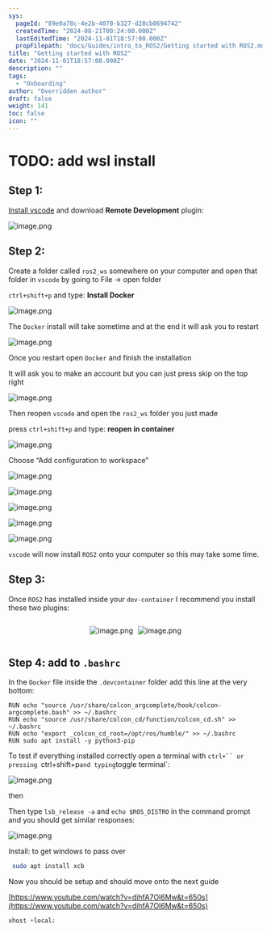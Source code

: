 ```yaml
---
sys:
  pageId: "89e0a78c-4e2b-4070-b327-d28cb0694742"
  createdTime: "2024-08-21T00:24:00.000Z"
  lastEditedTime: "2024-11-01T18:57:00.000Z"
  propFilepath: "docs/Guides/intro_to_ROS2/Getting started with ROS2.md"
title: "Getting started with ROS2"
date: "2024-11-01T18:57:00.000Z"
description: ""
tags:
  - "Onboarding"
author: "Overridden author"
draft: false
weight: 141
toc: false
icon: ""
---
```


# TODO: add wsl install

## Step 1:

[Install vscode](https://code.visualstudio.com/download) and download **Remote Development** plugin:

![image.png](https://prod-files-secure.s3.us-west-2.amazonaws.com/d518164a-d88e-44d1-a4ee-3adb3bd8bce0/efb52993-1881-4a40-b95e-6f020334f022/image.png?X-Amz-Algorithm=AWS4-HMAC-SHA256&X-Amz-Content-Sha256=UNSIGNED-PAYLOAD&X-Amz-Credential=ASIAZI2LB466ZPJSMHRP%2F20250411%2Fus-west-2%2Fs3%2Faws4_request&X-Amz-Date=20250411T200930Z&X-Amz-Expires=3600&X-Amz-Security-Token=IQoJb3JpZ2luX2VjEEwaCXVzLXdlc3QtMiJHMEUCIQCwRrMP6qRXba%2B%2FZJ7HpuKh%2B71miOVeZlawaSvAbWo12AIgckx7V6WBnIEXFPNVXz06aYUuUkw4FH0icvNtUBKLY2sqiAQIxf%2F%2F%2F%2F%2F%2F%2F%2F%2F%2FARAAGgw2Mzc0MjMxODM4MDUiDC7bp%2Fse0KhDb5p9lSrcA7FLqiLqJIc1YPk1z099f7pcca9IE4jvfrxgSgcq5PhDkPn3D8yTEHauWHu28t6e0n8ZbvGG5902IIiKe5WGOIMXxmUTQ2qFUkA3GyYhW7bU8TQJJeWTDYKLCFu0EbACP5i6Fxj730GNH0sdJsTQZl5%2FnWF6wf3KFFCr3kdvjthuX5KfBW0XD2Gvs%2BHri8sS70C8qXQhjvMOYdUJLZgVaZRCGE6si7M10%2FbnsByaztQv%2BtsSdyDICd1%2F2zsdu6ZfRcoG61xaaM%2FA2V9A8nneOvoUl8hUG0xHthIQ%2BZGjnxMcRvXCN%2BtHDzjqQlyKbeHhhQx9%2BxOBDFQ2eSpylZs8iSpkJhgsnioO%2BoKcp5k9k6TQ3Ea80N3oPHNk4pkg5Ia1mN3gBa70H3hdKvDiJHdvsP7SInc3CRx2j5oXPeh19iqlBMA3NFUhklZdof0sMxKvGWkJ3tol7Yd5iJoMmNOV4hw0ImvOog5R1JjWNn586iA9276tGO0NUu7gzUukSGVHp8f2Ya86mmJOwE%2FoJnO2xUcABmYyIj0KCX8zNfPplJ6mtORj9LHQPFr62ls%2B8FQSC3C5drXypqr%2FdrTo0Kc8tx1IqGRW38sUB693qvSaPr4YY6Q3sF2o2Y7tptMJMJXZ5b8GOqUBvjBIqwNKJp3kEpHbziuT6mrzjeHgu2wtinUI7It9PXLWF7VSXGlHQghfXe3k997ivOOWVqgRFWmSHiUn69bmc2gKudwTDgqI66txHX98btvqy2pwtJzrjlFwer6Aso4prax%2F6951kfg%2Bp86gwuvdjM%2BGxFoiin5yy25d2Pr7beaC5DhNpqeeCOUY6OnkRzpd%2F2EkHA%2BHfS%2FLDfIkzF6U9l1HWjwj&X-Amz-Signature=54e77fcb9670e07d50b570adf54f0cb0b8100173452880d15261f80c3dfb1913&X-Amz-SignedHeaders=host&x-id=GetObject)

## Step 2:

Create a folder called `ros2_ws` somewhere on your computer and open that folder in `vscode` by going to File → open folder 

`ctrl+shift+p` and type: **Install Docker**

![image.png](https://prod-files-secure.s3.us-west-2.amazonaws.com/d518164a-d88e-44d1-a4ee-3adb3bd8bce0/2269dc0e-1cd5-47ff-bceb-c04ad9b2eab0/image.png?X-Amz-Algorithm=AWS4-HMAC-SHA256&X-Amz-Content-Sha256=UNSIGNED-PAYLOAD&X-Amz-Credential=ASIAZI2LB466ZPJSMHRP%2F20250411%2Fus-west-2%2Fs3%2Faws4_request&X-Amz-Date=20250411T200930Z&X-Amz-Expires=3600&X-Amz-Security-Token=IQoJb3JpZ2luX2VjEEwaCXVzLXdlc3QtMiJHMEUCIQCwRrMP6qRXba%2B%2FZJ7HpuKh%2B71miOVeZlawaSvAbWo12AIgckx7V6WBnIEXFPNVXz06aYUuUkw4FH0icvNtUBKLY2sqiAQIxf%2F%2F%2F%2F%2F%2F%2F%2F%2F%2FARAAGgw2Mzc0MjMxODM4MDUiDC7bp%2Fse0KhDb5p9lSrcA7FLqiLqJIc1YPk1z099f7pcca9IE4jvfrxgSgcq5PhDkPn3D8yTEHauWHu28t6e0n8ZbvGG5902IIiKe5WGOIMXxmUTQ2qFUkA3GyYhW7bU8TQJJeWTDYKLCFu0EbACP5i6Fxj730GNH0sdJsTQZl5%2FnWF6wf3KFFCr3kdvjthuX5KfBW0XD2Gvs%2BHri8sS70C8qXQhjvMOYdUJLZgVaZRCGE6si7M10%2FbnsByaztQv%2BtsSdyDICd1%2F2zsdu6ZfRcoG61xaaM%2FA2V9A8nneOvoUl8hUG0xHthIQ%2BZGjnxMcRvXCN%2BtHDzjqQlyKbeHhhQx9%2BxOBDFQ2eSpylZs8iSpkJhgsnioO%2BoKcp5k9k6TQ3Ea80N3oPHNk4pkg5Ia1mN3gBa70H3hdKvDiJHdvsP7SInc3CRx2j5oXPeh19iqlBMA3NFUhklZdof0sMxKvGWkJ3tol7Yd5iJoMmNOV4hw0ImvOog5R1JjWNn586iA9276tGO0NUu7gzUukSGVHp8f2Ya86mmJOwE%2FoJnO2xUcABmYyIj0KCX8zNfPplJ6mtORj9LHQPFr62ls%2B8FQSC3C5drXypqr%2FdrTo0Kc8tx1IqGRW38sUB693qvSaPr4YY6Q3sF2o2Y7tptMJMJXZ5b8GOqUBvjBIqwNKJp3kEpHbziuT6mrzjeHgu2wtinUI7It9PXLWF7VSXGlHQghfXe3k997ivOOWVqgRFWmSHiUn69bmc2gKudwTDgqI66txHX98btvqy2pwtJzrjlFwer6Aso4prax%2F6951kfg%2Bp86gwuvdjM%2BGxFoiin5yy25d2Pr7beaC5DhNpqeeCOUY6OnkRzpd%2F2EkHA%2BHfS%2FLDfIkzF6U9l1HWjwj&X-Amz-Signature=cc071316e2e41f45bffd9a88d901ce2d2c083965b54d32ca64f5679b4dc92690&X-Amz-SignedHeaders=host&x-id=GetObject)

The `Docker` install will take sometime and at the end it will ask you to restart

![image.png](https://prod-files-secure.s3.us-west-2.amazonaws.com/d518164a-d88e-44d1-a4ee-3adb3bd8bce0/ed233f78-be33-4b1f-b89c-9c346c0e961e/image.png?X-Amz-Algorithm=AWS4-HMAC-SHA256&X-Amz-Content-Sha256=UNSIGNED-PAYLOAD&X-Amz-Credential=ASIAZI2LB466ZPJSMHRP%2F20250411%2Fus-west-2%2Fs3%2Faws4_request&X-Amz-Date=20250411T200930Z&X-Amz-Expires=3600&X-Amz-Security-Token=IQoJb3JpZ2luX2VjEEwaCXVzLXdlc3QtMiJHMEUCIQCwRrMP6qRXba%2B%2FZJ7HpuKh%2B71miOVeZlawaSvAbWo12AIgckx7V6WBnIEXFPNVXz06aYUuUkw4FH0icvNtUBKLY2sqiAQIxf%2F%2F%2F%2F%2F%2F%2F%2F%2F%2FARAAGgw2Mzc0MjMxODM4MDUiDC7bp%2Fse0KhDb5p9lSrcA7FLqiLqJIc1YPk1z099f7pcca9IE4jvfrxgSgcq5PhDkPn3D8yTEHauWHu28t6e0n8ZbvGG5902IIiKe5WGOIMXxmUTQ2qFUkA3GyYhW7bU8TQJJeWTDYKLCFu0EbACP5i6Fxj730GNH0sdJsTQZl5%2FnWF6wf3KFFCr3kdvjthuX5KfBW0XD2Gvs%2BHri8sS70C8qXQhjvMOYdUJLZgVaZRCGE6si7M10%2FbnsByaztQv%2BtsSdyDICd1%2F2zsdu6ZfRcoG61xaaM%2FA2V9A8nneOvoUl8hUG0xHthIQ%2BZGjnxMcRvXCN%2BtHDzjqQlyKbeHhhQx9%2BxOBDFQ2eSpylZs8iSpkJhgsnioO%2BoKcp5k9k6TQ3Ea80N3oPHNk4pkg5Ia1mN3gBa70H3hdKvDiJHdvsP7SInc3CRx2j5oXPeh19iqlBMA3NFUhklZdof0sMxKvGWkJ3tol7Yd5iJoMmNOV4hw0ImvOog5R1JjWNn586iA9276tGO0NUu7gzUukSGVHp8f2Ya86mmJOwE%2FoJnO2xUcABmYyIj0KCX8zNfPplJ6mtORj9LHQPFr62ls%2B8FQSC3C5drXypqr%2FdrTo0Kc8tx1IqGRW38sUB693qvSaPr4YY6Q3sF2o2Y7tptMJMJXZ5b8GOqUBvjBIqwNKJp3kEpHbziuT6mrzjeHgu2wtinUI7It9PXLWF7VSXGlHQghfXe3k997ivOOWVqgRFWmSHiUn69bmc2gKudwTDgqI66txHX98btvqy2pwtJzrjlFwer6Aso4prax%2F6951kfg%2Bp86gwuvdjM%2BGxFoiin5yy25d2Pr7beaC5DhNpqeeCOUY6OnkRzpd%2F2EkHA%2BHfS%2FLDfIkzF6U9l1HWjwj&X-Amz-Signature=59a3bbc02123dade6c6dac5e2057015e751b7b3e1015b1e9480ada73c8c8ff02&X-Amz-SignedHeaders=host&x-id=GetObject)

Once you restart open `Docker` and finish the installation

It will ask you to make an account but you can just press skip on the top right

![image.png](https://prod-files-secure.s3.us-west-2.amazonaws.com/d518164a-d88e-44d1-a4ee-3adb3bd8bce0/21010ad9-1659-4fd9-9f59-9932a09b2a3d/image.png?X-Amz-Algorithm=AWS4-HMAC-SHA256&X-Amz-Content-Sha256=UNSIGNED-PAYLOAD&X-Amz-Credential=ASIAZI2LB466ZPJSMHRP%2F20250411%2Fus-west-2%2Fs3%2Faws4_request&X-Amz-Date=20250411T200930Z&X-Amz-Expires=3600&X-Amz-Security-Token=IQoJb3JpZ2luX2VjEEwaCXVzLXdlc3QtMiJHMEUCIQCwRrMP6qRXba%2B%2FZJ7HpuKh%2B71miOVeZlawaSvAbWo12AIgckx7V6WBnIEXFPNVXz06aYUuUkw4FH0icvNtUBKLY2sqiAQIxf%2F%2F%2F%2F%2F%2F%2F%2F%2F%2FARAAGgw2Mzc0MjMxODM4MDUiDC7bp%2Fse0KhDb5p9lSrcA7FLqiLqJIc1YPk1z099f7pcca9IE4jvfrxgSgcq5PhDkPn3D8yTEHauWHu28t6e0n8ZbvGG5902IIiKe5WGOIMXxmUTQ2qFUkA3GyYhW7bU8TQJJeWTDYKLCFu0EbACP5i6Fxj730GNH0sdJsTQZl5%2FnWF6wf3KFFCr3kdvjthuX5KfBW0XD2Gvs%2BHri8sS70C8qXQhjvMOYdUJLZgVaZRCGE6si7M10%2FbnsByaztQv%2BtsSdyDICd1%2F2zsdu6ZfRcoG61xaaM%2FA2V9A8nneOvoUl8hUG0xHthIQ%2BZGjnxMcRvXCN%2BtHDzjqQlyKbeHhhQx9%2BxOBDFQ2eSpylZs8iSpkJhgsnioO%2BoKcp5k9k6TQ3Ea80N3oPHNk4pkg5Ia1mN3gBa70H3hdKvDiJHdvsP7SInc3CRx2j5oXPeh19iqlBMA3NFUhklZdof0sMxKvGWkJ3tol7Yd5iJoMmNOV4hw0ImvOog5R1JjWNn586iA9276tGO0NUu7gzUukSGVHp8f2Ya86mmJOwE%2FoJnO2xUcABmYyIj0KCX8zNfPplJ6mtORj9LHQPFr62ls%2B8FQSC3C5drXypqr%2FdrTo0Kc8tx1IqGRW38sUB693qvSaPr4YY6Q3sF2o2Y7tptMJMJXZ5b8GOqUBvjBIqwNKJp3kEpHbziuT6mrzjeHgu2wtinUI7It9PXLWF7VSXGlHQghfXe3k997ivOOWVqgRFWmSHiUn69bmc2gKudwTDgqI66txHX98btvqy2pwtJzrjlFwer6Aso4prax%2F6951kfg%2Bp86gwuvdjM%2BGxFoiin5yy25d2Pr7beaC5DhNpqeeCOUY6OnkRzpd%2F2EkHA%2BHfS%2FLDfIkzF6U9l1HWjwj&X-Amz-Signature=cac6a5ccc85bc77314da75e87b42b7bdce531b7d5bdd61a1db4a3fcbcd4e5ec1&X-Amz-SignedHeaders=host&x-id=GetObject)

Then reopen `vscode` and open the `ros2_ws` folder you just made

press `ctrl+shift+p` and type: **reopen in container**

![image.png](https://prod-files-secure.s3.us-west-2.amazonaws.com/d518164a-d88e-44d1-a4ee-3adb3bd8bce0/4e93b8c2-41ad-488c-8095-c74205196118/image.png?X-Amz-Algorithm=AWS4-HMAC-SHA256&X-Amz-Content-Sha256=UNSIGNED-PAYLOAD&X-Amz-Credential=ASIAZI2LB466ZPJSMHRP%2F20250411%2Fus-west-2%2Fs3%2Faws4_request&X-Amz-Date=20250411T200930Z&X-Amz-Expires=3600&X-Amz-Security-Token=IQoJb3JpZ2luX2VjEEwaCXVzLXdlc3QtMiJHMEUCIQCwRrMP6qRXba%2B%2FZJ7HpuKh%2B71miOVeZlawaSvAbWo12AIgckx7V6WBnIEXFPNVXz06aYUuUkw4FH0icvNtUBKLY2sqiAQIxf%2F%2F%2F%2F%2F%2F%2F%2F%2F%2FARAAGgw2Mzc0MjMxODM4MDUiDC7bp%2Fse0KhDb5p9lSrcA7FLqiLqJIc1YPk1z099f7pcca9IE4jvfrxgSgcq5PhDkPn3D8yTEHauWHu28t6e0n8ZbvGG5902IIiKe5WGOIMXxmUTQ2qFUkA3GyYhW7bU8TQJJeWTDYKLCFu0EbACP5i6Fxj730GNH0sdJsTQZl5%2FnWF6wf3KFFCr3kdvjthuX5KfBW0XD2Gvs%2BHri8sS70C8qXQhjvMOYdUJLZgVaZRCGE6si7M10%2FbnsByaztQv%2BtsSdyDICd1%2F2zsdu6ZfRcoG61xaaM%2FA2V9A8nneOvoUl8hUG0xHthIQ%2BZGjnxMcRvXCN%2BtHDzjqQlyKbeHhhQx9%2BxOBDFQ2eSpylZs8iSpkJhgsnioO%2BoKcp5k9k6TQ3Ea80N3oPHNk4pkg5Ia1mN3gBa70H3hdKvDiJHdvsP7SInc3CRx2j5oXPeh19iqlBMA3NFUhklZdof0sMxKvGWkJ3tol7Yd5iJoMmNOV4hw0ImvOog5R1JjWNn586iA9276tGO0NUu7gzUukSGVHp8f2Ya86mmJOwE%2FoJnO2xUcABmYyIj0KCX8zNfPplJ6mtORj9LHQPFr62ls%2B8FQSC3C5drXypqr%2FdrTo0Kc8tx1IqGRW38sUB693qvSaPr4YY6Q3sF2o2Y7tptMJMJXZ5b8GOqUBvjBIqwNKJp3kEpHbziuT6mrzjeHgu2wtinUI7It9PXLWF7VSXGlHQghfXe3k997ivOOWVqgRFWmSHiUn69bmc2gKudwTDgqI66txHX98btvqy2pwtJzrjlFwer6Aso4prax%2F6951kfg%2Bp86gwuvdjM%2BGxFoiin5yy25d2Pr7beaC5DhNpqeeCOUY6OnkRzpd%2F2EkHA%2BHfS%2FLDfIkzF6U9l1HWjwj&X-Amz-Signature=c6973c256d4c73a5445eb2d7c9de7ab91c273f2aac5a95778575787b32783f3e&X-Amz-SignedHeaders=host&x-id=GetObject)

Choose “Add configuration to workspace”

![image.png](https://prod-files-secure.s3.us-west-2.amazonaws.com/d518164a-d88e-44d1-a4ee-3adb3bd8bce0/9560b282-5060-4989-ba37-97e7b2c22476/image.png?X-Amz-Algorithm=AWS4-HMAC-SHA256&X-Amz-Content-Sha256=UNSIGNED-PAYLOAD&X-Amz-Credential=ASIAZI2LB466ZPJSMHRP%2F20250411%2Fus-west-2%2Fs3%2Faws4_request&X-Amz-Date=20250411T200930Z&X-Amz-Expires=3600&X-Amz-Security-Token=IQoJb3JpZ2luX2VjEEwaCXVzLXdlc3QtMiJHMEUCIQCwRrMP6qRXba%2B%2FZJ7HpuKh%2B71miOVeZlawaSvAbWo12AIgckx7V6WBnIEXFPNVXz06aYUuUkw4FH0icvNtUBKLY2sqiAQIxf%2F%2F%2F%2F%2F%2F%2F%2F%2F%2FARAAGgw2Mzc0MjMxODM4MDUiDC7bp%2Fse0KhDb5p9lSrcA7FLqiLqJIc1YPk1z099f7pcca9IE4jvfrxgSgcq5PhDkPn3D8yTEHauWHu28t6e0n8ZbvGG5902IIiKe5WGOIMXxmUTQ2qFUkA3GyYhW7bU8TQJJeWTDYKLCFu0EbACP5i6Fxj730GNH0sdJsTQZl5%2FnWF6wf3KFFCr3kdvjthuX5KfBW0XD2Gvs%2BHri8sS70C8qXQhjvMOYdUJLZgVaZRCGE6si7M10%2FbnsByaztQv%2BtsSdyDICd1%2F2zsdu6ZfRcoG61xaaM%2FA2V9A8nneOvoUl8hUG0xHthIQ%2BZGjnxMcRvXCN%2BtHDzjqQlyKbeHhhQx9%2BxOBDFQ2eSpylZs8iSpkJhgsnioO%2BoKcp5k9k6TQ3Ea80N3oPHNk4pkg5Ia1mN3gBa70H3hdKvDiJHdvsP7SInc3CRx2j5oXPeh19iqlBMA3NFUhklZdof0sMxKvGWkJ3tol7Yd5iJoMmNOV4hw0ImvOog5R1JjWNn586iA9276tGO0NUu7gzUukSGVHp8f2Ya86mmJOwE%2FoJnO2xUcABmYyIj0KCX8zNfPplJ6mtORj9LHQPFr62ls%2B8FQSC3C5drXypqr%2FdrTo0Kc8tx1IqGRW38sUB693qvSaPr4YY6Q3sF2o2Y7tptMJMJXZ5b8GOqUBvjBIqwNKJp3kEpHbziuT6mrzjeHgu2wtinUI7It9PXLWF7VSXGlHQghfXe3k997ivOOWVqgRFWmSHiUn69bmc2gKudwTDgqI66txHX98btvqy2pwtJzrjlFwer6Aso4prax%2F6951kfg%2Bp86gwuvdjM%2BGxFoiin5yy25d2Pr7beaC5DhNpqeeCOUY6OnkRzpd%2F2EkHA%2BHfS%2FLDfIkzF6U9l1HWjwj&X-Amz-Signature=d33cf9541243e6b2f8eae37736713d3d9f24477fe9e0c9338e8143ed4e2c4e51&X-Amz-SignedHeaders=host&x-id=GetObject)

![image.png](https://prod-files-secure.s3.us-west-2.amazonaws.com/d518164a-d88e-44d1-a4ee-3adb3bd8bce0/2ee63f81-886b-48e8-a553-dc6e5eac99e4/image.png?X-Amz-Algorithm=AWS4-HMAC-SHA256&X-Amz-Content-Sha256=UNSIGNED-PAYLOAD&X-Amz-Credential=ASIAZI2LB466ZPJSMHRP%2F20250411%2Fus-west-2%2Fs3%2Faws4_request&X-Amz-Date=20250411T200930Z&X-Amz-Expires=3600&X-Amz-Security-Token=IQoJb3JpZ2luX2VjEEwaCXVzLXdlc3QtMiJHMEUCIQCwRrMP6qRXba%2B%2FZJ7HpuKh%2B71miOVeZlawaSvAbWo12AIgckx7V6WBnIEXFPNVXz06aYUuUkw4FH0icvNtUBKLY2sqiAQIxf%2F%2F%2F%2F%2F%2F%2F%2F%2F%2FARAAGgw2Mzc0MjMxODM4MDUiDC7bp%2Fse0KhDb5p9lSrcA7FLqiLqJIc1YPk1z099f7pcca9IE4jvfrxgSgcq5PhDkPn3D8yTEHauWHu28t6e0n8ZbvGG5902IIiKe5WGOIMXxmUTQ2qFUkA3GyYhW7bU8TQJJeWTDYKLCFu0EbACP5i6Fxj730GNH0sdJsTQZl5%2FnWF6wf3KFFCr3kdvjthuX5KfBW0XD2Gvs%2BHri8sS70C8qXQhjvMOYdUJLZgVaZRCGE6si7M10%2FbnsByaztQv%2BtsSdyDICd1%2F2zsdu6ZfRcoG61xaaM%2FA2V9A8nneOvoUl8hUG0xHthIQ%2BZGjnxMcRvXCN%2BtHDzjqQlyKbeHhhQx9%2BxOBDFQ2eSpylZs8iSpkJhgsnioO%2BoKcp5k9k6TQ3Ea80N3oPHNk4pkg5Ia1mN3gBa70H3hdKvDiJHdvsP7SInc3CRx2j5oXPeh19iqlBMA3NFUhklZdof0sMxKvGWkJ3tol7Yd5iJoMmNOV4hw0ImvOog5R1JjWNn586iA9276tGO0NUu7gzUukSGVHp8f2Ya86mmJOwE%2FoJnO2xUcABmYyIj0KCX8zNfPplJ6mtORj9LHQPFr62ls%2B8FQSC3C5drXypqr%2FdrTo0Kc8tx1IqGRW38sUB693qvSaPr4YY6Q3sF2o2Y7tptMJMJXZ5b8GOqUBvjBIqwNKJp3kEpHbziuT6mrzjeHgu2wtinUI7It9PXLWF7VSXGlHQghfXe3k997ivOOWVqgRFWmSHiUn69bmc2gKudwTDgqI66txHX98btvqy2pwtJzrjlFwer6Aso4prax%2F6951kfg%2Bp86gwuvdjM%2BGxFoiin5yy25d2Pr7beaC5DhNpqeeCOUY6OnkRzpd%2F2EkHA%2BHfS%2FLDfIkzF6U9l1HWjwj&X-Amz-Signature=ecff4c6e54fa4cd34d8ba316af181e6f92f55cf52da6ad637288c7f27f6a052b&X-Amz-SignedHeaders=host&x-id=GetObject)

![image.png](https://prod-files-secure.s3.us-west-2.amazonaws.com/d518164a-d88e-44d1-a4ee-3adb3bd8bce0/ae1580b2-b048-407e-aed9-b584224a7a04/image.png?X-Amz-Algorithm=AWS4-HMAC-SHA256&X-Amz-Content-Sha256=UNSIGNED-PAYLOAD&X-Amz-Credential=ASIAZI2LB466ZPJSMHRP%2F20250411%2Fus-west-2%2Fs3%2Faws4_request&X-Amz-Date=20250411T200930Z&X-Amz-Expires=3600&X-Amz-Security-Token=IQoJb3JpZ2luX2VjEEwaCXVzLXdlc3QtMiJHMEUCIQCwRrMP6qRXba%2B%2FZJ7HpuKh%2B71miOVeZlawaSvAbWo12AIgckx7V6WBnIEXFPNVXz06aYUuUkw4FH0icvNtUBKLY2sqiAQIxf%2F%2F%2F%2F%2F%2F%2F%2F%2F%2FARAAGgw2Mzc0MjMxODM4MDUiDC7bp%2Fse0KhDb5p9lSrcA7FLqiLqJIc1YPk1z099f7pcca9IE4jvfrxgSgcq5PhDkPn3D8yTEHauWHu28t6e0n8ZbvGG5902IIiKe5WGOIMXxmUTQ2qFUkA3GyYhW7bU8TQJJeWTDYKLCFu0EbACP5i6Fxj730GNH0sdJsTQZl5%2FnWF6wf3KFFCr3kdvjthuX5KfBW0XD2Gvs%2BHri8sS70C8qXQhjvMOYdUJLZgVaZRCGE6si7M10%2FbnsByaztQv%2BtsSdyDICd1%2F2zsdu6ZfRcoG61xaaM%2FA2V9A8nneOvoUl8hUG0xHthIQ%2BZGjnxMcRvXCN%2BtHDzjqQlyKbeHhhQx9%2BxOBDFQ2eSpylZs8iSpkJhgsnioO%2BoKcp5k9k6TQ3Ea80N3oPHNk4pkg5Ia1mN3gBa70H3hdKvDiJHdvsP7SInc3CRx2j5oXPeh19iqlBMA3NFUhklZdof0sMxKvGWkJ3tol7Yd5iJoMmNOV4hw0ImvOog5R1JjWNn586iA9276tGO0NUu7gzUukSGVHp8f2Ya86mmJOwE%2FoJnO2xUcABmYyIj0KCX8zNfPplJ6mtORj9LHQPFr62ls%2B8FQSC3C5drXypqr%2FdrTo0Kc8tx1IqGRW38sUB693qvSaPr4YY6Q3sF2o2Y7tptMJMJXZ5b8GOqUBvjBIqwNKJp3kEpHbziuT6mrzjeHgu2wtinUI7It9PXLWF7VSXGlHQghfXe3k997ivOOWVqgRFWmSHiUn69bmc2gKudwTDgqI66txHX98btvqy2pwtJzrjlFwer6Aso4prax%2F6951kfg%2Bp86gwuvdjM%2BGxFoiin5yy25d2Pr7beaC5DhNpqeeCOUY6OnkRzpd%2F2EkHA%2BHfS%2FLDfIkzF6U9l1HWjwj&X-Amz-Signature=f32ed0c8e0241239d676bc978815c9d6f0ae57ba98b4b14289b7301b8ec4364e&X-Amz-SignedHeaders=host&x-id=GetObject)

![image.png](https://prod-files-secure.s3.us-west-2.amazonaws.com/d518164a-d88e-44d1-a4ee-3adb3bd8bce0/53255b28-f75e-430f-b9e3-c0ac8577e42b/image.png?X-Amz-Algorithm=AWS4-HMAC-SHA256&X-Amz-Content-Sha256=UNSIGNED-PAYLOAD&X-Amz-Credential=ASIAZI2LB466ZPJSMHRP%2F20250411%2Fus-west-2%2Fs3%2Faws4_request&X-Amz-Date=20250411T200930Z&X-Amz-Expires=3600&X-Amz-Security-Token=IQoJb3JpZ2luX2VjEEwaCXVzLXdlc3QtMiJHMEUCIQCwRrMP6qRXba%2B%2FZJ7HpuKh%2B71miOVeZlawaSvAbWo12AIgckx7V6WBnIEXFPNVXz06aYUuUkw4FH0icvNtUBKLY2sqiAQIxf%2F%2F%2F%2F%2F%2F%2F%2F%2F%2FARAAGgw2Mzc0MjMxODM4MDUiDC7bp%2Fse0KhDb5p9lSrcA7FLqiLqJIc1YPk1z099f7pcca9IE4jvfrxgSgcq5PhDkPn3D8yTEHauWHu28t6e0n8ZbvGG5902IIiKe5WGOIMXxmUTQ2qFUkA3GyYhW7bU8TQJJeWTDYKLCFu0EbACP5i6Fxj730GNH0sdJsTQZl5%2FnWF6wf3KFFCr3kdvjthuX5KfBW0XD2Gvs%2BHri8sS70C8qXQhjvMOYdUJLZgVaZRCGE6si7M10%2FbnsByaztQv%2BtsSdyDICd1%2F2zsdu6ZfRcoG61xaaM%2FA2V9A8nneOvoUl8hUG0xHthIQ%2BZGjnxMcRvXCN%2BtHDzjqQlyKbeHhhQx9%2BxOBDFQ2eSpylZs8iSpkJhgsnioO%2BoKcp5k9k6TQ3Ea80N3oPHNk4pkg5Ia1mN3gBa70H3hdKvDiJHdvsP7SInc3CRx2j5oXPeh19iqlBMA3NFUhklZdof0sMxKvGWkJ3tol7Yd5iJoMmNOV4hw0ImvOog5R1JjWNn586iA9276tGO0NUu7gzUukSGVHp8f2Ya86mmJOwE%2FoJnO2xUcABmYyIj0KCX8zNfPplJ6mtORj9LHQPFr62ls%2B8FQSC3C5drXypqr%2FdrTo0Kc8tx1IqGRW38sUB693qvSaPr4YY6Q3sF2o2Y7tptMJMJXZ5b8GOqUBvjBIqwNKJp3kEpHbziuT6mrzjeHgu2wtinUI7It9PXLWF7VSXGlHQghfXe3k997ivOOWVqgRFWmSHiUn69bmc2gKudwTDgqI66txHX98btvqy2pwtJzrjlFwer6Aso4prax%2F6951kfg%2Bp86gwuvdjM%2BGxFoiin5yy25d2Pr7beaC5DhNpqeeCOUY6OnkRzpd%2F2EkHA%2BHfS%2FLDfIkzF6U9l1HWjwj&X-Amz-Signature=e7f7c409429ee1c1966765142443dc7ef34d89b523ce5dcd58412ac77576b374&X-Amz-SignedHeaders=host&x-id=GetObject)

![image.png](https://prod-files-secure.s3.us-west-2.amazonaws.com/d518164a-d88e-44d1-a4ee-3adb3bd8bce0/7c562767-5af9-4ffb-97d1-327bcdf4ee00/image.png?X-Amz-Algorithm=AWS4-HMAC-SHA256&X-Amz-Content-Sha256=UNSIGNED-PAYLOAD&X-Amz-Credential=ASIAZI2LB466ZPJSMHRP%2F20250411%2Fus-west-2%2Fs3%2Faws4_request&X-Amz-Date=20250411T200930Z&X-Amz-Expires=3600&X-Amz-Security-Token=IQoJb3JpZ2luX2VjEEwaCXVzLXdlc3QtMiJHMEUCIQCwRrMP6qRXba%2B%2FZJ7HpuKh%2B71miOVeZlawaSvAbWo12AIgckx7V6WBnIEXFPNVXz06aYUuUkw4FH0icvNtUBKLY2sqiAQIxf%2F%2F%2F%2F%2F%2F%2F%2F%2F%2FARAAGgw2Mzc0MjMxODM4MDUiDC7bp%2Fse0KhDb5p9lSrcA7FLqiLqJIc1YPk1z099f7pcca9IE4jvfrxgSgcq5PhDkPn3D8yTEHauWHu28t6e0n8ZbvGG5902IIiKe5WGOIMXxmUTQ2qFUkA3GyYhW7bU8TQJJeWTDYKLCFu0EbACP5i6Fxj730GNH0sdJsTQZl5%2FnWF6wf3KFFCr3kdvjthuX5KfBW0XD2Gvs%2BHri8sS70C8qXQhjvMOYdUJLZgVaZRCGE6si7M10%2FbnsByaztQv%2BtsSdyDICd1%2F2zsdu6ZfRcoG61xaaM%2FA2V9A8nneOvoUl8hUG0xHthIQ%2BZGjnxMcRvXCN%2BtHDzjqQlyKbeHhhQx9%2BxOBDFQ2eSpylZs8iSpkJhgsnioO%2BoKcp5k9k6TQ3Ea80N3oPHNk4pkg5Ia1mN3gBa70H3hdKvDiJHdvsP7SInc3CRx2j5oXPeh19iqlBMA3NFUhklZdof0sMxKvGWkJ3tol7Yd5iJoMmNOV4hw0ImvOog5R1JjWNn586iA9276tGO0NUu7gzUukSGVHp8f2Ya86mmJOwE%2FoJnO2xUcABmYyIj0KCX8zNfPplJ6mtORj9LHQPFr62ls%2B8FQSC3C5drXypqr%2FdrTo0Kc8tx1IqGRW38sUB693qvSaPr4YY6Q3sF2o2Y7tptMJMJXZ5b8GOqUBvjBIqwNKJp3kEpHbziuT6mrzjeHgu2wtinUI7It9PXLWF7VSXGlHQghfXe3k997ivOOWVqgRFWmSHiUn69bmc2gKudwTDgqI66txHX98btvqy2pwtJzrjlFwer6Aso4prax%2F6951kfg%2Bp86gwuvdjM%2BGxFoiin5yy25d2Pr7beaC5DhNpqeeCOUY6OnkRzpd%2F2EkHA%2BHfS%2FLDfIkzF6U9l1HWjwj&X-Amz-Signature=67cdd1247ab9228b930bbfc2e2487f4550e867b6c28e1a08eb75568f4ad4eadd&X-Amz-SignedHeaders=host&x-id=GetObject)

`vscode` will now install `ROS2` onto your computer so this may take some time.

## Step 3:

Once `ROS2` has installed inside your `dev-container` I recommend you install these two plugins:

<div style="display: flex;flex-direction: row; column-gap:10px; max-width: 630px;justify-content: center;">
<div>

![image.png](https://prod-files-secure.s3.us-west-2.amazonaws.com/d518164a-d88e-44d1-a4ee-3adb3bd8bce0/3fc3d550-5a54-4ba1-ba6b-faa01cdb7369/image.png?X-Amz-Algorithm=AWS4-HMAC-SHA256&X-Amz-Content-Sha256=UNSIGNED-PAYLOAD&X-Amz-Credential=ASIAZI2LB466QH3KKNJI%2F20250411%2Fus-west-2%2Fs3%2Faws4_request&X-Amz-Date=20250411T200932Z&X-Amz-Expires=3600&X-Amz-Security-Token=IQoJb3JpZ2luX2VjEEwaCXVzLXdlc3QtMiJHMEUCIHoIFs7999olGtLtkiwjs9b%2F0c7xnSNmOg9nXgX0%2FayDAiEA6SqHgRx02N%2B2HIaiNyWnnXUBQxrPf7%2FHqzlJv5Dd1wAqiAQIxP%2F%2F%2F%2F%2F%2F%2F%2F%2F%2FARAAGgw2Mzc0MjMxODM4MDUiDKTLNJI%2FRc95B8KHiyrcAyPyvzE6L1c4C%2BjS%2B6zTOpYlCZJMojhaRcP%2BYAYpczAfXT%2F5wEvRtJUoKq4R7w5tuYNH4A8%2FtFOkA%2Bg4oOlPE5S2H%2FeyhlZ6Y7gsqKCYG5cGS40oRlrkUTegrZ8csgIGs4NT%2Fe6rHoEeo5lfluW7NDe%2Bp3a%2FcDQAifWpxCsXn1eBIWTBjo%2BdSzHG8X0GULOtQq4n7zfsafhg0m683Qnj2Sj1pWBhGhYpxX%2B14ak1%2F84kPoD4v53ihAl4WH8yGlvWvH%2BhtbClRyb%2By3R%2Bj3Z5o7onb%2B4F62dh8aUld1LeqQ9uDs3RcwSXC2Uc5EKHMQKGWKe0LAm%2FZiISAdkl3pusjYA1q0btrL9PCtHUQQA4EQhr3NCNvqYfvkX8DFquwC7tU9JEcQpPucrIMqE4fA0NeKVky2SFwmPpn5P%2Bb5LSkcaPjQx65MFP1R38B3VUt%2B%2FYttlJRvisywQn%2FEMDx1rdGaunjfN7zJd99VQTSDWKbbrJ6FMZ5T5p6UVv5MMcyv0%2FUbChZoKcwlTayGY5CzL5XyIzX0s0PT6dlQYkZIqS7%2BGNOH%2F05cc96Y7DhysrZAn%2Bi844fDfoAhidDZCkpzRhsP2lHYF3OAK3mpyP19wi5jIPx0xe9QZO%2B7%2FA4KBbMJHZ5b8GOqUBW7UzyNGMM%2FgPa3fI0JokSJRWJ6RjUNrE7l0uGrBwv8F1xQPOSZBsEWk1qXBMtxZQ7hjGMfDYfskO7MJwBv0rspgoabgJrmpXeffH8bex%2FkW6HL42Uei%2B4kLL75oHgvuxswrX67LxX2rzVjifbANSpiM%2Flb36HeJ6T2aIX4T0CVctOYfhYd7o7YIqE34BDyQT1jAiNMoX6%2BxDGyWbdECnP9%2Fg0zhG&X-Amz-Signature=f47d0a625977eae707ae9666d12513a2a0a6eee3a75d9822f6165801294ba685&X-Amz-SignedHeaders=host&x-id=GetObject)

</div>
<div>

![image.png](https://prod-files-secure.s3.us-west-2.amazonaws.com/d518164a-d88e-44d1-a4ee-3adb3bd8bce0/d994cc66-13c2-4093-a5a3-f84cf4601a82/image.png?X-Amz-Algorithm=AWS4-HMAC-SHA256&X-Amz-Content-Sha256=UNSIGNED-PAYLOAD&X-Amz-Credential=ASIAZI2LB4665NFLU6YM%2F20250411%2Fus-west-2%2Fs3%2Faws4_request&X-Amz-Date=20250411T200932Z&X-Amz-Expires=3600&X-Amz-Security-Token=IQoJb3JpZ2luX2VjEEwaCXVzLXdlc3QtMiJHMEUCIAmbMfKRSBUP8%2Fq%2FNaxFRlJe%2FsYUbuPJK6rAd4MSFFj0AiEA5NTlSeoUpJO8g3VOHVeJwzcYBjlS6txLbIuIFKcJI2YqiAQIxf%2F%2F%2F%2F%2F%2F%2F%2F%2F%2FARAAGgw2Mzc0MjMxODM4MDUiDDD%2FfTPVmK78G76OQyrcA%2B1SlsBxpcPFiA1F%2FWK6ing2K41XswscXRCiPuIUOU2v5c96cg%2FSnOSphCcoyGXsQ4BPZwWdwjqRngdo38nW5a3nKODbgDLm%2BJYEHeNXa7PPNL%2FcpGlcJFaPgS4Qp6M8LmvWsmnutasBvZi%2F2KtfrSxDmC4dSPiPSBxD8DUaVBxhc8KjPsFo3ME%2ByQhGagkChpVaGgyjIWxnAw%2FVhwKoggzBsV1cyVgIhAeaDGIMONskTnnqCD%2BrOhadM5XhuTZ3xi1XxZghhYuxDHISVy9kO6kVX%2FwHEx2%2BTDQeOReeZoUvIVSYglc8UuTsblgjBL1kEAATdY38Tt%2BfrwXNJFTCPY4lah65wckfcLy%2BFfFJ1u7PGbnln23luY6Bsi%2Fp8MuQk%2Bke3iQulwHrWU7WW83ZBXZEICQfnUGF%2FYZJLH84IRIIybS%2FNGCrpBZwXatetwlbcOisnTfeGduXWdDeizGtIfyd8sKKrcnJg%2F1k1Oy46sd%2FEr6Ixn6NBlRppdoxWkptUlCc00TEfRJlTfR%2F4nqt0PnyMQbA%2FYgXUxIE5oDttDWzfnu2i9npDEt5oEwqtRoJkpJu0SSTIt6XgyaqfEDpnnBOSPrxW7XdOae1Q4s0a1AXF4EOMVz%2FMP%2FyjkBQMJ7Z5b8GOqUBcZfda2r1yzIyY3lxvvHRLKPvU3HDDAQuEHMAPzapoU7L1Ab5PU8Pzqm6H6HxvaKB%2BqSKtMpzW6sn%2BEJHiZNRSDmOxWv%2Bf%2FREuN9TS4k9QnzJjP%2F1IkI0rkAeE9qzXhAtF%2B7XBid1pZCws2JjvVUbTrLHohjS9PXbFnOSpt%2BUaupbKs2G5dkrqS1%2FJ%2Bu05nnsExzLVVmFz1hMdqHBCDdwgU0P2m0i&X-Amz-Signature=e91a48f5aafff8e273ca031171311c604b51cdb091ec2f0acdca0c1222065c93&X-Amz-SignedHeaders=host&x-id=GetObject)

</div>
</div>

## Step 4: add to `.bashrc`

In the `Docker` file inside the `.devcontainer` folder add this line at the very bottom: 

```docker
RUN echo "source /usr/share/colcon_argcomplete/hook/colcon-argcomplete.bash" >> ~/.bashrc
RUN echo "source /usr/share/colcon_cd/function/colcon_cd.sh" >> ~/.bashrc
RUN echo "export _colcon_cd_root=/opt/ros/humble/" >> ~/.bashrc
RUN sudo apt install -y python3-pip 
```

To test if everything installed correctly open a terminal with `ctrl+`` or pressing `ctrl+shift+p` and typing `toggle terminal`:

![image.png](https://prod-files-secure.s3.us-west-2.amazonaws.com/d518164a-d88e-44d1-a4ee-3adb3bd8bce0/6a4943d8-b04e-4c02-9a58-775f3384d1a5/image.png?X-Amz-Algorithm=AWS4-HMAC-SHA256&X-Amz-Content-Sha256=UNSIGNED-PAYLOAD&X-Amz-Credential=ASIAZI2LB466ZPJSMHRP%2F20250411%2Fus-west-2%2Fs3%2Faws4_request&X-Amz-Date=20250411T200930Z&X-Amz-Expires=3600&X-Amz-Security-Token=IQoJb3JpZ2luX2VjEEwaCXVzLXdlc3QtMiJHMEUCIQCwRrMP6qRXba%2B%2FZJ7HpuKh%2B71miOVeZlawaSvAbWo12AIgckx7V6WBnIEXFPNVXz06aYUuUkw4FH0icvNtUBKLY2sqiAQIxf%2F%2F%2F%2F%2F%2F%2F%2F%2F%2FARAAGgw2Mzc0MjMxODM4MDUiDC7bp%2Fse0KhDb5p9lSrcA7FLqiLqJIc1YPk1z099f7pcca9IE4jvfrxgSgcq5PhDkPn3D8yTEHauWHu28t6e0n8ZbvGG5902IIiKe5WGOIMXxmUTQ2qFUkA3GyYhW7bU8TQJJeWTDYKLCFu0EbACP5i6Fxj730GNH0sdJsTQZl5%2FnWF6wf3KFFCr3kdvjthuX5KfBW0XD2Gvs%2BHri8sS70C8qXQhjvMOYdUJLZgVaZRCGE6si7M10%2FbnsByaztQv%2BtsSdyDICd1%2F2zsdu6ZfRcoG61xaaM%2FA2V9A8nneOvoUl8hUG0xHthIQ%2BZGjnxMcRvXCN%2BtHDzjqQlyKbeHhhQx9%2BxOBDFQ2eSpylZs8iSpkJhgsnioO%2BoKcp5k9k6TQ3Ea80N3oPHNk4pkg5Ia1mN3gBa70H3hdKvDiJHdvsP7SInc3CRx2j5oXPeh19iqlBMA3NFUhklZdof0sMxKvGWkJ3tol7Yd5iJoMmNOV4hw0ImvOog5R1JjWNn586iA9276tGO0NUu7gzUukSGVHp8f2Ya86mmJOwE%2FoJnO2xUcABmYyIj0KCX8zNfPplJ6mtORj9LHQPFr62ls%2B8FQSC3C5drXypqr%2FdrTo0Kc8tx1IqGRW38sUB693qvSaPr4YY6Q3sF2o2Y7tptMJMJXZ5b8GOqUBvjBIqwNKJp3kEpHbziuT6mrzjeHgu2wtinUI7It9PXLWF7VSXGlHQghfXe3k997ivOOWVqgRFWmSHiUn69bmc2gKudwTDgqI66txHX98btvqy2pwtJzrjlFwer6Aso4prax%2F6951kfg%2Bp86gwuvdjM%2BGxFoiin5yy25d2Pr7beaC5DhNpqeeCOUY6OnkRzpd%2F2EkHA%2BHfS%2FLDfIkzF6U9l1HWjwj&X-Amz-Signature=f0dd269a5b5f0c10262fc59b0a16b9bf81af05f34235ee24dba1644ada6d4f4e&X-Amz-SignedHeaders=host&x-id=GetObject)

then 

Then type `lsb_release -a` and `echo $ROS_DISTRO` in the command prompt and you should get similar responses:

![image.png](https://prod-files-secure.s3.us-west-2.amazonaws.com/d518164a-d88e-44d1-a4ee-3adb3bd8bce0/3e635dec-a805-4e85-8b9e-d000e5b71a4e/image.png?X-Amz-Algorithm=AWS4-HMAC-SHA256&X-Amz-Content-Sha256=UNSIGNED-PAYLOAD&X-Amz-Credential=ASIAZI2LB466ZPJSMHRP%2F20250411%2Fus-west-2%2Fs3%2Faws4_request&X-Amz-Date=20250411T200930Z&X-Amz-Expires=3600&X-Amz-Security-Token=IQoJb3JpZ2luX2VjEEwaCXVzLXdlc3QtMiJHMEUCIQCwRrMP6qRXba%2B%2FZJ7HpuKh%2B71miOVeZlawaSvAbWo12AIgckx7V6WBnIEXFPNVXz06aYUuUkw4FH0icvNtUBKLY2sqiAQIxf%2F%2F%2F%2F%2F%2F%2F%2F%2F%2FARAAGgw2Mzc0MjMxODM4MDUiDC7bp%2Fse0KhDb5p9lSrcA7FLqiLqJIc1YPk1z099f7pcca9IE4jvfrxgSgcq5PhDkPn3D8yTEHauWHu28t6e0n8ZbvGG5902IIiKe5WGOIMXxmUTQ2qFUkA3GyYhW7bU8TQJJeWTDYKLCFu0EbACP5i6Fxj730GNH0sdJsTQZl5%2FnWF6wf3KFFCr3kdvjthuX5KfBW0XD2Gvs%2BHri8sS70C8qXQhjvMOYdUJLZgVaZRCGE6si7M10%2FbnsByaztQv%2BtsSdyDICd1%2F2zsdu6ZfRcoG61xaaM%2FA2V9A8nneOvoUl8hUG0xHthIQ%2BZGjnxMcRvXCN%2BtHDzjqQlyKbeHhhQx9%2BxOBDFQ2eSpylZs8iSpkJhgsnioO%2BoKcp5k9k6TQ3Ea80N3oPHNk4pkg5Ia1mN3gBa70H3hdKvDiJHdvsP7SInc3CRx2j5oXPeh19iqlBMA3NFUhklZdof0sMxKvGWkJ3tol7Yd5iJoMmNOV4hw0ImvOog5R1JjWNn586iA9276tGO0NUu7gzUukSGVHp8f2Ya86mmJOwE%2FoJnO2xUcABmYyIj0KCX8zNfPplJ6mtORj9LHQPFr62ls%2B8FQSC3C5drXypqr%2FdrTo0Kc8tx1IqGRW38sUB693qvSaPr4YY6Q3sF2o2Y7tptMJMJXZ5b8GOqUBvjBIqwNKJp3kEpHbziuT6mrzjeHgu2wtinUI7It9PXLWF7VSXGlHQghfXe3k997ivOOWVqgRFWmSHiUn69bmc2gKudwTDgqI66txHX98btvqy2pwtJzrjlFwer6Aso4prax%2F6951kfg%2Bp86gwuvdjM%2BGxFoiin5yy25d2Pr7beaC5DhNpqeeCOUY6OnkRzpd%2F2EkHA%2BHfS%2FLDfIkzF6U9l1HWjwj&X-Amz-Signature=f01650def2d803f7ba2f2c382091d92bdb01577f2f5e1b944b1e54fb03673f05&X-Amz-SignedHeaders=host&x-id=GetObject)

Install:  to get windows to pass over

```bash
 sudo apt install xcb
```

Now you should be setup and should move onto the next guide 

[https://www.youtube.com/watch?v=dihfA7Ol6Mw&t=650s](https://www.youtube.com/watch?v=dihfA7Ol6Mw&t=650s)

```python
xhost +local:
```
